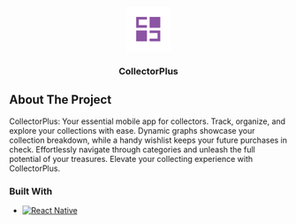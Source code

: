 <br />
<div align="center">
  <a href="https://github.com/xcboi2k/collection-tracker-app">
    <img src="assets/icon.png" alt="Logo" width="80" height="80">
  </a>

  <h3 align="center">CollectorPlus</h3>
</div>

<!-- ABOUT THE PROJECT -->
## About The Project

CollectorPlus: Your essential mobile app for collectors. Track, organize, and explore your collections with ease. Dynamic graphs showcase your collection breakdown, while a handy wishlist keeps your future purchases in check. Effortlessly navigate through categories and unleash the full potential of your treasures. Elevate your collecting experience with CollectorPlus.

### Built With

* [![React Native][ReactNative]][ReactNative-url]

[ReactNative]: https://img.shields.io/badge/React-20232A?style=for-the-badge&logo=react&logoColor=61DAFB
[ReactNative-url]: https://reactnative.dev/
